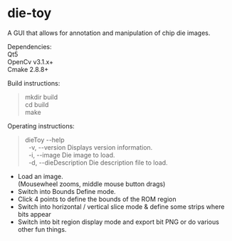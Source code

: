 # die-toy
A GUI that allows for annotation and manipulation of chip die images.

Dependencies: <br />
Qt5 <br />
OpenCv v3.1.x+ <br />
Cmake 2.8.8+ <br />

Build instructions: <br />
> mkdir build <br />
> cd build <br />
> make <br />

Operating instructions:
> dieToy --help <br />
&nbsp;&nbsp;-v, --version                    Displays version information. <br />
&nbsp;&nbsp;-i, --image <filename>           Die image to load. <br />
&nbsp;&nbsp;-d, --dieDescription <filename>  Die description file to load. <br />

* Load an image. <br />
  (Mousewheel zooms, middle mouse button drags) <br />
* Switch into Bounds Define mode. <br />
* Click 4 points to define the bounds of the ROM region <br />
* Switch into horizontal / vertical slice mode & define some strips where bits appear <br />
* Switch into bit region display mode and export bit PNG or do various other fun things.
